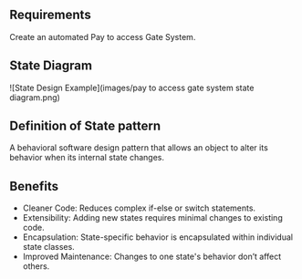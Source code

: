 ## Requirements

Create an automated Pay to access Gate System.

## State Diagram

![State Design Example](images/pay to access gate system state diagram.png)

## Definition of State pattern

A behavioral software design pattern that allows an object to alter its behavior when its internal state changes.

## Benefits

-  Cleaner Code: Reduces complex if-else or switch statements.
-  Extensibility: Adding new states requires minimal changes to existing code.
-  Encapsulation: State-specific behavior is encapsulated within individual state classes.
-  Improved Maintenance: Changes to one state's behavior don’t affect others.
